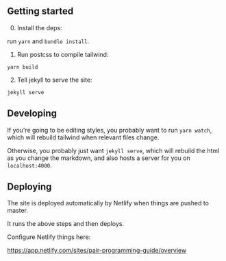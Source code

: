## Getting started

0. Install the deps: 

  run `yarn` and `bundle install`.

1. Run postcss to compile tailwind:

  `yarn build`

2. Tell jekyll to serve the site:

  `jekyll serve`


## Developing

If you're going to be editing styles, you probably want to run `yarn watch`,
which will rebuild tailwind when relevant files change.

Otherwise, you probably just want `jekyll serve`, which will rebuild the html
as you change the markdown, and also hosts a server for you on
`localhost:4000`.

## Deploying

The site is deployed automatically by Netlify when things are pushed to master.

It runs the above steps and then deploys.

Configure Netlify things here:

https://app.netlify.com/sites/pair-programming-guide/overview
